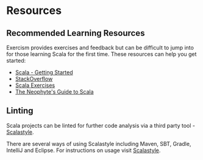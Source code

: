 # Resources

## Recommended Learning Resources

Exercism provides exercises and feedback but can be difficult to jump into for those learning Scala for the first time. These resources can help you get started:

* [Scala - Getting Started](http://www.scala-lang.org/documentation/getting-started.html)
* [StackOverflow](http://stackoverflow.com/)
* [Scala Exercises](https://www.scala-exercises.org/std_lib)
* [The Neophyte's Guide to Scala](http://danielwestheide.com/scala/neophytes.html)

## Linting

Scala projects can be linted for further code analysis via a third party tool - [Scalastyle](http://www.scalastyle.org/).

There are several ways of using Scalastyle including Maven, SBT, Gradle, IntelliJ and Eclipse. For instructions on usage visit [Scalastyle](http://www.scalastyle.org/).
